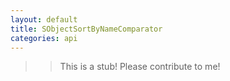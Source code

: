 ```yaml
---
layout: default
title: SObjectSortByNameComparator
categories: api
---
```


>>This is a stub!  Please contribute to me!
